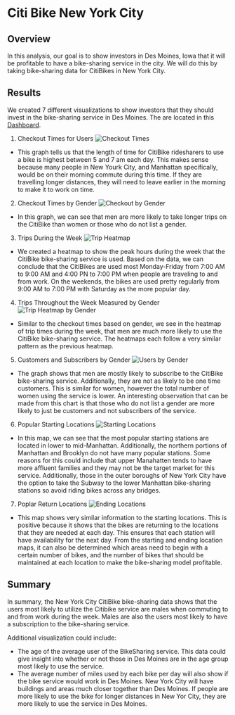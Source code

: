 # Citi Bike New York City
## Overview
In this analysis, our goal is to show investors in Des Moines, Iowa that it will be profitable to have a bike-sharing service in the city. We will do this by taking bike-sharing data for CitiBikes in New York City.

## Results

We created 7 different visualizations to show investors that they should invest in the bike-sharing service in Des Moines. The are located in this [Dashboard](https://public.tableau.com/profile/annie1614#!/vizhome/Challenge_16030385401720/Challenge).

1. Checkout Times for Users
![Checkout Times](https://github.com/AnnieShaffer/bikesharing/blob/main/Images/Checkout_Times_For_Users.png)
- This graph tells us that the length of time for CitiBike ridesharers to use a bike is highest between 5 and 7 am each day. This makes sense because many people in New Yourk City, and Manhattan specifically, would be on their morning commute during this time. If they are travelling longer distances, they will need to leave earlier in the morning to make it to work on time.

2. Checkout Times by Gender
![Checkout by Gender](https://github.com/AnnieShaffer/bikesharing/blob/main/Images/Checkout_Times_by_Gender.png)
- In this graph, we can see that men are more likely to take longer trips on the CitiBike than women or those who do not list a gender.

3. Trips During the Week
![Trip Heatmap](https://github.com/AnnieShaffer/bikesharing/blob/main/Images/Trips_by_Weekday.png)
- We created a heatmap to show the peak hours during the week that the CitiBike bike-sharing service is used. Based on the data, we can conclude that the CitiBikes are used most Monday-Friday from 7:00 AM to 9:00 AM and 4:00 PN to 7:00 PM when people are traveling to and from work. On the weekends, the bikes are used pretty regularly from 9:00 AM to 7:00 PM with Saturday as the more popular day.

4. Trips Throughout the Week Measured by Gender
![Trip Heatmap by Gender](https://github.com/AnnieShaffer/bikesharing/blob/main/Images/Trips_by_Gender_Weekday_Hour.png)
- Similar to the checkout times based on gender, we see in the heatmap of trip times during the week, that men are much more likely to use the CitiBike bike-sharing service. The heatmaps each follow a very similar pattern as the previous heatmap.

5. Customers and Subscribers by Gender
![Users by Gender](https://github.com/AnnieShaffer/bikesharing/blob/main/Images/User_Trips_by_Gender.png)
- The graph shows that men are mostly likely to subscribe to the CitiBike bike-sharing service. Additionally, they are not as likely to be one time customers. This is similar for women, however the total number of women using the service is lower. An interesting observation that can be made from this chart is that those who do not list a gender are more likely to just be customers and not subscribers of the service.

6. Popular Starting Locations
![Starting Locations](https://github.com/AnnieShaffer/bikesharing/blob/main/Images/Top_Starting_Locations.png)
- In this map, we can see that the most popular starting stations are located in lower to mid-Manhattan. Additionally, the northern portions of Manhattan and Brooklyn do not have many popular stations. Some reasons for this could include that upper Manahatten tends to have more affluent families and they may not be the target market for this service. Additionally, those in the outer boroughs of New York City have the option to take the Subway to the lower Manhattan bike-sharing stations so avoid riding bikes across any bridges.

7. Poplar Return Locations
![Ending Locations](https://github.com/AnnieShaffer/bikesharing/blob/main/Images/Top_Ending_Locations.png)
- This map shows very similar information to the starting locations. This is positive because it shows that the bikes are returning to the locations that they are needed at each day. This ensures that each station will have availability for the next day. From the starting and ending location maps, it can also be determined which areas need to begin with a certain number of bikes, and the number of bikes that should be maintained at each location to make the bike-sharing model profitable.

## Summary
In summary, the New York City CitiBike bike-sharing data shows that the users most likely to utilize the Citibike service are males when commuting to and from work during the week. Males are also the users most likely to have a subscription to the bike-sharing service.

Additional visualization could include:
- The age of the average user of the BikeSharing service. This data could give insight into whether or not those in Des Moines are in the age group most likely to use the service.
- The average number of miles used by each bike per day will also show if the bike service would work in Des Moines. New York City will have buildings and areas much closer together than Des Moines. If people are more likely to use the bike for longer distances in New Yor City, they are more likely to use the service in Des Moines.